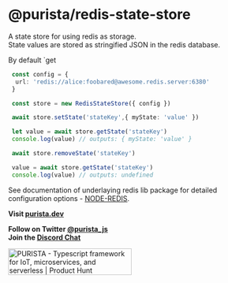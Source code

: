 # @purista/redis-state-store

 A state store for using redis as storage.  
 State values are stored as stringified JSON in the redis database.

 By default `get

```typescript
 const config = {
  url: 'redis://alice:foobared@awesome.redis.server:6380'
 }

 const store = new RedisStateStore({ config })

 await store.setState('stateKey',{ myState: 'value' })

 let value = await store.getState('stateKey')
 console.log(value) // outputs: { myState: 'value' }

 await store.removeState('stateKey')

 value = await store.getState('stateKey')
 console.log(value) // outputs: undefined

 ```

 See documentation of underlaying redis lib package for detailed configuration options - [NODE-REDIS](https://redis.js.org).

**Visit [purista.dev](https://purista.dev)**

**Follow on Twitter [@purista_js](https://twitter.com/purista_js)**  
**Join the [Discord Chat](https://discord.gg/9feaUm3H2v)**

<a href="https://www.producthunt.com/posts/purista?utm_source=badge-featured&utm_medium=badge&utm_souce=badge-purista" target="_blank"><img src="https://api.producthunt.com/widgets/embed-image/v1/featured.svg?post_id=386519&theme=light" alt="PURISTA - Typescript&#0032;framework&#0032;for&#0032;IoT&#0044;&#0032;microservices&#0044;&#0032;and&#0032;serverless | Product Hunt" style="width: 250px; height: 54px;" width="250" height="54" /></a>
